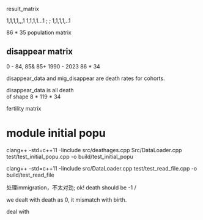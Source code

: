 result_matrix

1,1,1,1,,,1
1,1,1,1...1
;
;
1,1,1,1,..1

86 * 35 population matrix  

## disappear matrix 

0 - 84, 85& 85+
1990 - 2023
86 * 34 


disappear_data and mig_disappear are death rates for cohorts. 

disappear_data is all death  
of shape 8 * 119 * 34


fertility matrix 

# module initial popu
clang++ -std=c++11 -Iinclude src/deathages.cpp Src/DataLoader.cpp test/test_initial_popu.cpp -o build/test_initial_popu

clang++ -std=c++11 -Iinclude src/DataLoader.cpp test/test_read_file.cpp -o build/test_read_file










处理immigration，不太对劲; ok!
death should be -1 / 

we dealt with death as 0, it mismatch with birth. 


deal with 